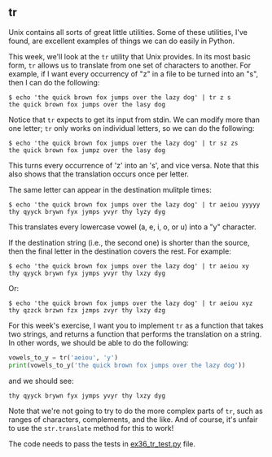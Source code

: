 ## tr

Unix contains all sorts of great little utilities. Some of these utilities, I've found, are excellent examples of things we can do easily in Python.

This week, we'll look at the `tr` utility that Unix provides. In its most basic form, `tr` allows us to translate from one set of characters to another. For example, if I want every occurrency of "z" in a file to be turned into an "s", then I can do the following:
```shell
$ echo 'the quick brown fox jumps over the lazy dog' | tr z s
the quick brown fox jumps over the lasy dog
```

Notice that `tr` expects to get its input from stdin.  We can modify more than one letter; `tr` only works on individual letters, so we can do the following:

```shell
$ echo 'the quick brown fox jumps over the lazy dog' | tr sz zs
the quick brown fox jumpz over the lasy dog
```

This turns every occurrence of 'z' into an 's', and vice versa.  Note that this also shows that the translation occurs once per letter.

The same letter can appear in the destination mulitple times:

```shell
$ echo 'the quick brown fox jumps over the lazy dog' | tr aeiou yyyyy
thy qyyck brywn fyx jymps yvyr thy lyzy dyg
```

This translates every lowercase vowel (a, e, i, o, or u) into a "y" character.

If the destination string (i.e., the second one) is shorter than the source, then the final letter in the destination covers the rest. For example:

```shell
$ echo 'the quick brown fox jumps over the lazy dog' | tr aeiou xy
thy qyyck brywn fyx jymps yvyr thy lxzy dyg
```

Or:

```shell
$ echo 'the quick brown fox jumps over the lazy dog' | tr aeiou xyz
thy qzzck brzwn fzx jzmps zvyr thy lxzy dzg
```

For this week's exercise, I want you to implement `tr` as a function that takes two strings, and returns a function that performs the translation on a string. In other words, we should be able to do the following:

```python
vowels_to_y = tr('aeiou', 'y')
print(vowels_to_y('the quick brown fox jumps over the lazy dog'))
```

and we should see:

```
thy qyyck brywn fyx jymps yvyr thy lxzy dyg
```
Note that we're not going to try to do the more complex parts of `tr`, such as ranges of characters, complements, and the like. And of course, it's unfair to use the `str.translate` method for this to work!

The code needs to pass the tests in [ex36_tr_test.py](ex36_tr_test.py) file.
